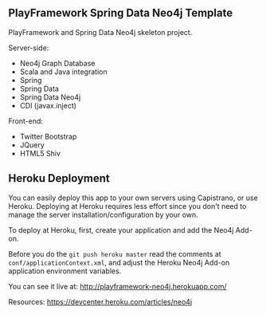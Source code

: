 PlayFramework Spring Data Neo4j Template
--------------------------------------------
PlayFramework and Spring Data Neo4j skeleton project.

Server-side:
- Neo4j Graph Database
- Scala and Java integration
- Spring
- Spring Data
- Spring Data Neo4j
- CDI (javax.inject)

Front-end:
- Twitter Bootstrap
- JQuery
- HTML5 Shiv

Heroku Deployment
-----------------
You can easily deploy this app to your own servers using Capistrano, or use Heroku. 
Deploying at Heroku requires less effort since you don't need to manage the server installation/configuration by your own.

To deploy at Heroku, first, create your application and add the Neo4j Add-on.

Before you do the `git push heroku master` read the comments at `conf/applicationContext.xml`, and adjust the Heroku Neo4j Add-on application environment variables.

You can see it live at: http://playframework-neo4j.herokuapp.com/

Resources:
https://devcenter.heroku.com/articles/neo4j

